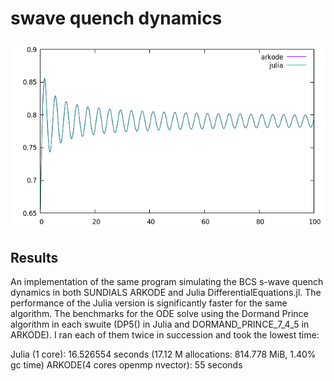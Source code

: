 # swave quench dynamics

![](sample_fig.png)

## Results
An implementation of the same program simulating the BCS s-wave quench dynamics
in both SUNDIALS ARKODE and Julia DifferentialEquations.jl. The performance of
the Julia version is significantly faster for the same algorithm. The
benchmarks for the ODE solve using the Dormand Prince algorithm in each swuite
(DP5() in Julia and DORMAND_PRINCE_7_4_5 in ARKODE). I ran each of them twice
in succession and took the lowest time:

Julia (1 core): 16.526554 seconds (17.12 M allocations: 814.778 MiB, 1.40% gc time)
ARKODE(4 cores openmp nvector): 55 seconds
